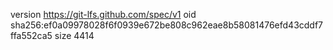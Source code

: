 version https://git-lfs.github.com/spec/v1
oid sha256:ef0a09978028f6f0939e672be808c962eae8b58081476efd43cddf7ffa552ca5
size 4414
